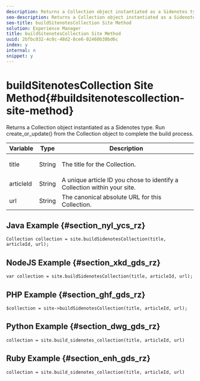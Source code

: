 ```yaml
---
description: Returns a Collection object instantiated as a Sidenotes type. Run create_or_update() from the Collection object to complete the build process.
seo-description: Returns a Collection object instantiated as a Sidenotes type. Run create_or_update() from the Collection object to complete the build process.
seo-title: buildSitenotesCollection Site Method
solution: Experience Manager
title: buildSitenotesCollection Site Method
uuid: 2bfbc032-4c0c-48d2-8ce6-02460b38bd6c
index: y
internal: n
snippet: y
---
```


# buildSitenotesCollection Site Method{#buildsitenotescollection-site-method}

Returns a Collection object instantiated as a Sidenotes type. Run create_or_update() from the Collection object to complete the build process.

<table id="properties_gq4_jyf_5y" class="simpletable properties" cellpadding="4" cellspacing="0"> 
 <thead class="prophead sthead"> 
  <th class="proptypehd"> Variable </th> 
  <th class="propvaluehd"> Type </th> 
  <th class="propdeschd"> Description </th> 
 </thead> 
 <tr class="property strow"> 
  <td class="proptype stentry"> <span class="varname"> title </span> </td> 
  <td class="propvalue stentry"> String </td> 
  <td class="propdesc stentry"> <p>The title for the Collection.</p> </td> 
 </tr> 
 <tr class="property strow"> 
  <td class="proptype stentry"> <span class="varname"> articleId </span> </td> 
  <td class="propvalue stentry"> String </td> 
  <td class="propdesc stentry"> A unique article ID you chose to identify a Collection within your site. </td> 
 </tr> 
 <tr class="property strow"> 
  <td class="proptype stentry"> <span class="varname"> url </span> </td> 
  <td class="propvalue stentry"> String </td> 
  <td class="propdesc stentry"> The canonical absolute URL for this Collection. </td> 
 </tr> 
</table>

## Java Example {#section_nyl_ycs_rz}

```
Collection collection = site.buildSidenotesCollection(title, articleId, url); 

```

## NodeJS Example {#section_xkd_gds_rz}

```
var collection = site.buildSidenotesCollection(title, articleId, url); 

```

## PHP Example {#section_ghf_gds_rz}

```
$collection = site->buildSidenotesCollection(title, articleId, url); 

```

## Python Example {#section_dwg_gds_rz}

```
collection = site.build_sidenotes_collection(title, articleId, url) 

```

## Ruby Example {#section_enh_gds_rz}

```
collection = site.build_sidenotes_collection(title, articleId, url) 

```

